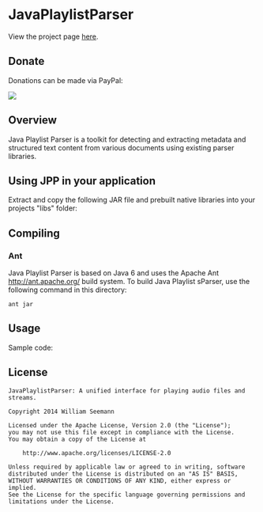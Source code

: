 JavaPlaylistParser
============================

View the project page <a href=http://wseemann.github.io/JavaPlaylistParser/>here</a>.

Donate
------------

Donations can be made via PayPal:

<a href="https://www.paypal.com/cgi-bin/webscr?cmd=_s-xclick&hosted_button_id=4KK2RERB2VKL8" alt="PayPal - The safer, easier way to pay online!">
  <img src="https://www.paypalobjects.com/en_US/i/btn/btn_donateCC_LG.gif">
</a>

Overview
--------

Java Playlist Parser is a toolkit for detecting and extracting metadata and structured text content from various documents using existing parser libraries.

Using JPP in your application
------------

Extract and copy the following JAR file and prebuilt native libraries into your projects "libs" folder:

Compiling
------------

### Ant

Java Playlist Parser is based on Java 6 and uses the Apache Ant <http://ant.apache.org/>
build system. To build Java Playlist sParser, use the following command in this directory:

    ant jar

Usage
------------

Sample code:

License
------------

```
JavaPlaylistParser: A unified interface for playing audio files and streams.

Copyright 2014 William Seemann

Licensed under the Apache License, Version 2.0 (the "License");
you may not use this file except in compliance with the License.
You may obtain a copy of the License at

    http://www.apache.org/licenses/LICENSE-2.0

Unless required by applicable law or agreed to in writing, software
distributed under the License is distributed on an "AS IS" BASIS,
WITHOUT WARRANTIES OR CONDITIONS OF ANY KIND, either express or implied.
See the License for the specific language governing permissions and
limitations under the License.

